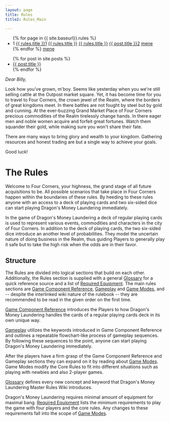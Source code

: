 ```yaml
---
layout: page
title: Rules
title2: Rules_Main

---
```


<ul>
  {% for page in {{ site.baseurl}}.rules %}
    <li>
	1
		<a href="{{site.baseurl}}/{{rules.url}}">{{ rules.title }}1</a>
		<a href="{{site.baseurl}}/rules/">{{ rules.title }}</a>
      <a href="{{ rules.url }}">{{ rules.title }}</a>
	  <a href="{{ post.url }}">{{ post.title }}2</a>
	  <a href ="www.menecreative.fi">mene</a>
    </li>
  {% endfor %}
  <a href ="www.menecreative.fi">mene</a>
</ul>

<ul>
  {% for post in site.posts %}
    <li>
      <a href="{{ post.url }}">{{ post.title }}</a>
    </li>
  {% endfor %}
</ul>

*Dear Billy,*

Look how you've grown, m'boy. Seems like yesterday when you we're still selling cattle at the Outpost market square. Yet, it has become time for you to travel to Four Corners, the crown jewel of the Realm, where the borders of great kingdoms meet. In there battles are not fought by steel but by gold and cunning. At the ever-buzzing Grand Market Place of Four Corners precious commodities of the Realm tirelessly change hands. In there eager men and noble women acquire and forfeit great fortunes. Watch them squander their gold, while making sure you won't share their fate.

There are many ways to bring glory and wealth to your kingdom. Gathering resources and honest trading are but a single way to achieve your goals.

Good luck!

# The Rules

Welcome to Four Corners, your highness, the grand stage of all future acquisitions to be. All possible scenarios that take place in Four Corners happen within the boundaries of these rules. By heeding to these rules anyone with an access to a deck of playing cards and two six-sided dice can start playing Dragon's Money Laundering immediately.

In the game of Dragon's Money Laundering a deck of regular playing cards is used to represent various events, commodities and characters in the city of Four Corners. In addition to the deck of playing cards, the two six-sided dice introduce an another level of probabilities. They model the uncertain nature of doing business in the Realm, thus guiding Players to generally play it safe but to take the high risk when the odds are in their favor.

## Structure

The Rules are divided into logical sections that build on each other. Additionally, the Rules section is supplied with a general [Glossary](/rules/glossary/index) for a quick reference source and a list of [Required Equipment](/rules/required_equipment). The main rules sections are [Game Component Reference](/rules/game_component_reference/index), [Gameplay](/rules/gameplay/index) and [Game Modes](/rules/game_modes), and -- despite the interlinked wiki nature of the rulebook -- they are recommended to be read in the given order on the first time.

[Game Component Reference](/rules/game_component_reference/index) introduces the Players to how Dragon's Money Laundering handles the cards of a regular playing cards deck in its own unique way.

[Gameplay](/rules/gameplay/index) utilizes the keywords introduced in Game Component Reference and outlines a repeatable flowchart-like process of gameplay sequences. By following these sequences to the point, anyone can start playing Dragon's Money Laundering immediately.

After the players have a firm grasp of the Game Component Reference and Gameplay sections they can expand on it by reading about [Game Modes](/rules/game_modes/index). Game Modes modify the Core Rules to fit into different situations such as playing with newbies and also 2-player games.

[Glossary](/rules/glossary/index) defines every new concept and keyword that Dragon's Money Laundering Master Rules Wiki introduces.

Dragon's Money Laundering requires minimal amount of equipment for maximal bang. [Required Equipment](/rules/required_equipment) lists the minimum requirements to play the game with four players and the core rules. Any changes to these requirements fall into the scope of [Game Modes](/rules/game_modes/index).
